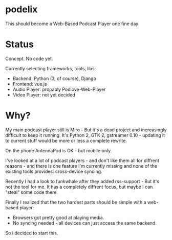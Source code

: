 # podelix
This should become a Web-Based Podcast Player one fine day

# Status
Concept. No code yet.

Currently selecting frameworks, tools, libs:

* Backend: Python (3, of course), Django
* Frontend: vue.js
* Audio Player: propably Podlove-Web-Player
* Video Player: not yet decided

# Why?

My main podcast player still is Miro - But it's a dead project and increasingly difficult to keep it running. It's Python 2, GTK 2, gstreamer 0.10 - updating it to current stuff would be more or less a complete rewrite.

On the phone AntennaPod is OK - but mobile only.

I've looked at a lot of podcast players - and don't like them all for diffrent reasons - and there is one feature I'm currently missing and none of the existing tools provides: cross-device syncing.

Recently I had a look to funkwhale after they added rss-support - But it's not the tool for me. It has a completely diffrent focus, but maybe I can "steal" some code there.


Finally I realized that the two hardest parts should be simple with a web-based player:
* Browsers got pretty good at playing media.
* No syncing needed - all devices can just access the same backend.

So i decided to start this.

